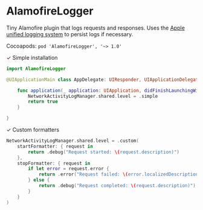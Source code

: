 # AlamofireLogger

Tiny Alamofire plugin that logs requests and responses. Uses the [Apple unified logging system](https://developer.apple.com/documentation/os/logging) to persist logs if necessary.

Cocoapods: `pod 'AlamofireLogger', '~> 1.0'`

✓ Simple installation

```swift
import AlamofireLogger

@UIApplicationMain class AppDelegate: UIResponder, UIApplicationDelegate {

    func application(_ application: UIApplication, didFinishLaunchingWithOptions launchOptions: [UIApplication.LaunchOptionsKey: Any]?) -> Bool {
        NetworkActivityLogManager.shared.level = .simple
        return true
    }

}
```

✓ Custom formatters

```swift
NetworkActivityLogManager.shared.level = .custom(
    startFormatter: { request in
        return .debug("Request started: \(request.description)")
    },
    stopFormatter: { request in
        if let error = request.error {
            return .error("Request failed: \(error.localizedDescription)")
        } else {
            return .debug("Request completed: \(request.description)")
        }
    }
)
```
